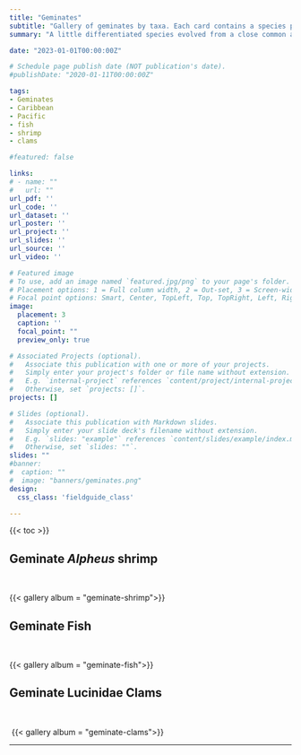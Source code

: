 ```yaml
---
title: "Geminates"
subtitle: "Gallery of geminates by taxa. Each card contains a species pair; top panels (peach) are Western Atlantic and bottom panels (royal blue) are Eastern Pacific."
summary: "A little differentiated species evolved from a close common ancestor, a twin species, occuring on either side of the Isthmus."

date: "2023-01-01T00:00:00Z"

# Schedule page publish date (NOT publication's date).
#publishDate: "2020-01-11T00:00:00Z"

tags:
- Geminates
- Caribbean
- Pacific
- fish
- shrimp
- clams

#featured: false

links:
# - name: ""
#   url: ""
url_pdf: ''
url_code: ''
url_dataset: ''
url_poster: ''
url_project: ''
url_slides: ''
url_source: ''
url_video: ''

# Featured image
# To use, add an image named `featured.jpg/png` to your page's folder.
# Placement options: 1 = Full column width, 2 = Out-set, 3 = Screen-width
# Focal point options: Smart, Center, TopLeft, Top, TopRight, Left, Right, BottomLeft, Bottom, BottomRight
image:
  placement: 3
  caption: ''
  focal_point: ""
  preview_only: true

# Associated Projects (optional).
#   Associate this publication with one or more of your projects.
#   Simply enter your project's folder or file name without extension.
#   E.g. `internal-project` references `content/project/internal-project/index.md`.
#   Otherwise, set `projects: []`.
projects: []

# Slides (optional).
#   Associate this publication with Markdown slides.
#   Simply enter your slide deck's filename without extension.
#   E.g. `slides: "example"` references `content/slides/example/index.md`.
#   Otherwise, set `slides: ""`.
slides: ""
#banner:
#  caption: ""
#  image: "banners/geminates.png"
design:
  css_class: 'fieldguide_class' 

---
```


{{< toc >}}

## Geminate *Alpheus* shrimp

<br/>

{{< gallery album = "geminate-shrimp">}}

## Geminate Fish

<br/>

{{< gallery album = "geminate-fish">}}

## Geminate Lucinidae Clams

<br/>

&nbsp;{{< gallery album = "geminate-clams">}}

<hr>



